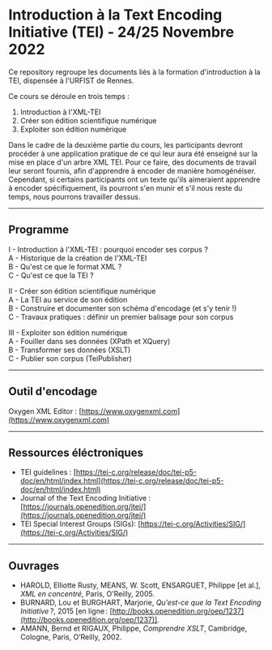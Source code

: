 # Introduction à la Text Encoding Initiative (TEI) - 24/25 Novembre 2022

Ce repository regroupe les documents liés à la formation d'introduction à la TEI, dispensée à l'URFIST de Rennes.

Ce cours se déroule en trois temps :
1. Introduction à l'XML-TEI
2. Créer son édition scientifique numérique
3. Exploiter son édition numérique

Dans le cadre de la deuxième partie du cours, les participants devront procéder à une application pratique de ce qui leur aura été enseigné sur la mise en place d'un arbre XML TEI. Pour ce faire, des documents de travail leur seront fournis, afin d'apprendre à encoder de manière homogénéiser. Cependant, si certains participants ont un texte qu'ils aimeraient apprendre à encoder spécifiquement, ils pourront s'en munir et s'il nous reste du temps, nous pourrons travailler dessus.

___

## Programme

I - Introduction à l'XML-TEI : pourquoi encoder ses corpus ?  
A - Historique de la création de l'XML-TEI  
B - Qu'est ce que le format XML ?  
C - Qu'est ce que la TEI ?  

II - Créer son édition scientifique numérique  
A - La TEI au service de son édition  
B - Construire et documenter son schéma d'encodage (et s'y tenir !)  
C - Travaux pratiques : définir un premier balisage pour son corpus  

III - Exploiter son édition numérique  
A - Fouiller dans ses données (XPath et XQuery)  
B - Transformer ses données (XSLT)  
C - Publier son corpus (TeiPublisher)  

___

## Outil d'encodage  

Oxygen XML Editor : [https://www.oxygenxml.com](https://www.oxygenxml.com)

___

## Ressources éléctroniques

- TEI guidelines : [https://tei-c.org/release/doc/tei-p5-doc/en/html/index.html](https://tei-c.org/release/doc/tei-p5-doc/en/html/index.html)  
- Journal of the Text Encoding Initiative : [https://journals.openedition.org/jtei/](https://journals.openedition.org/jtei/)  
- TEI Special Interest Groups (SIGs): [https://tei-c.org/Activities/SIG/](https://tei-c.org/Activities/SIG/)

___

## Ouvrages

- HAROLD, Elliotte Rusty, MEANS, W. Scott, ENSARGUET, Philippe [et al.], *XML en concentré*, Paris, O’Reilly, 2005.
- BURNARD, Lou et BURGHART, Marjorie, *Qu’est-ce que la Text Encoding Initiative ?*, 2015 [en ligne : [http://books.openedition.org/oep/1237](http://books.openedition.org/oep/1237)].
- AMANN, Bernd et RIGAUX, Philippe, *Comprendre XSLT*, Cambridge, Cologne, Paris, O’Reilly, 2002.
